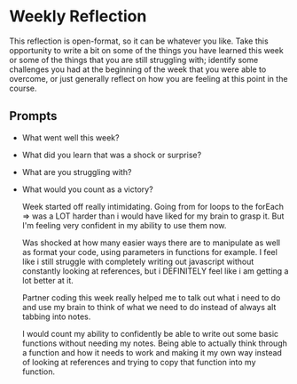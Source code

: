 # Weekly Reflection
This reflection is open-format, so it can be whatever you like. Take this opportunity to write a bit on some of the things you have learned this week or some of the things that you are still struggling with; identify some challenges you had at the beginning of the week that you were able to overcome, or just generally reflect on how you are feeling at this point in the course.

## Prompts
- What went well this week?
- What did you learn that was a shock or surprise?
- What are you struggling with?
- What would you count as a victory?

  Week started off really intimidating. Going from for loops to the forEach => was a LOT harder than i would have liked for my brain to grasp it. But I'm feeling very confident in my ability to use them now.

   Was shocked at how many easier ways there are to manipulate as well as format your code, using parameters in functions for example. I feel like i still struggle with completely writing out javascript without constantly looking at references, but i DEFINITELY feel like i am getting a lot better at it.

    Partner coding this week really helped me to talk out what i need to do and use my brain to think of what we need to do instead of always alt tabbing into notes. 
    
    I would count my ability to confidently be able to write out some basic functions without needing my notes. Being able to actually think through a function and how it needs to work and making it my own way instead of looking at references and trying to copy that function into my function.